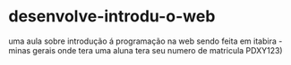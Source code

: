 # desenvolve-introdu-o-web
uma aula sobre introdução á programação na web sendo feita em itabira - minas gerais onde tera uma aluna tera seu   numero de matricula PDXY123)
